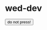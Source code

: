 # wed-dev
<script>
  console.log("hello world");
<script>

<script src="js/script/.js"></script>

<button onclick="alert(boom!);">do not press!</button>
